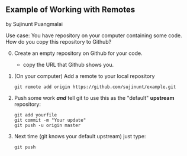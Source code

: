 ## Example of Working with Remotes

by Sujinunt Puangmalai 

Use case: You have repository on your computer containing some code. How do you copy this repository to Github?

0. Create an empty repository on Github for your code.
   - copy the URL that Github shows you.

1. (On your computer) Add a remote to your local repository
   ```
   git remote add origin https://github.com/sujinunt/example.git
   ```

2. Push some work ***and*** tell git to use this as the "default" **upstream** repository: 
   ```
   git add yourfile
   git commit -m "Your update"
   git push -u origin master	
   ```

3. Next time (git knows your default upstream) just type:
   ```
   git push
   ```
